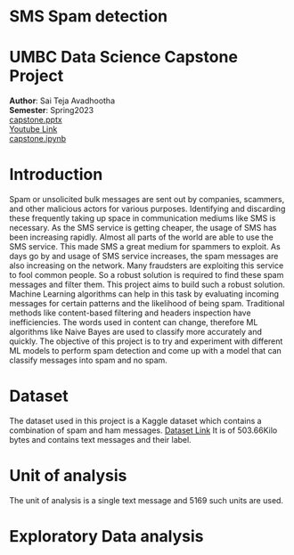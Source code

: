 # SMS Spam detection
# UMBC Data Science Capstone Project
**Author**: Sai Teja Avadhootha\
**Semester**: Spring2023\
[capstone.pptx](https://github.com/asaitej1/saiteja_data606/blob/main/docs/SMS%20Spam%20detection.pptx)\
[Youtube Link]()\
[capstone.ipynb](https://github.com/asaitej1/saiteja_data606/blob/main/src/sms_spam_detection_(final1).ipynb)

# Introduction
Spam or unsolicited bulk messages are sent out by companies, scammers, and other malicious actors for various purposes. 
Identifying and discarding these frequently taking up space in communication mediums like SMS is necessary.
As the SMS service is getting cheaper, the usage of SMS has been increasing rapidly. Almost all parts of the world are able to use the SMS service. This made SMS a great medium for spammers to exploit. 
As days go by and usage of SMS service increases, the spam messages are also increasing on the network. Many fraudsters are exploiting this service to fool common people.
So a robust solution is required to find these spam messages and filter them. This project aims to build such a robust solution.
Machine Learning algorithms can help in this task by evaluating incoming messages for certain patterns and the likelihood of being spam.
Traditional methods like content-based filtering and headers inspection have inefficiencies. The words used in content can change, therefore ML algorithms like Naive Bayes are used to classify more accurately and quickly.
The objective of this project is to try and experiment with different ML models to perform spam detection and come up with a model that can classify messages into spam and no spam.

# Dataset
The dataset used in this project is a Kaggle dataset which contains a combination of spam and ham messages.
[Dataset Link](https://www.kaggle.com/datasets/uciml/sms-spam-collection-dataset)
It is of 503.66Kilo bytes and contains text messages and their label.

# Unit of analysis
The unit of analysis is a single text message and 5169 such units are used.

# Exploratory Data analysis


